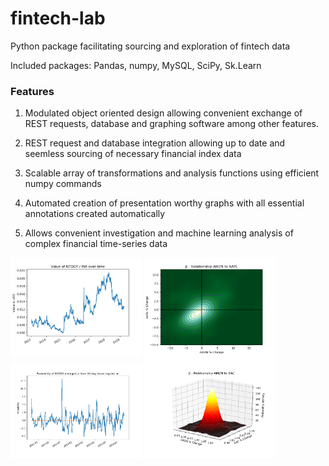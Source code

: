 # fintech-lab
Python package facilitating sourcing and exploration of fintech data

Included packages:
Pandas, numpy, MySQL, SciPy, Sk.Learn

### Features

1. Modulated object oriented design allowing convenient exchange of REST requests, database and graphing software among other features.

2. REST request and database integration allowing up to date and seemless sourcing of necessary financial index data

3. Scalable array of transformations and analysis functions using efficient numpy commands

4. Automated creation of presentation worthy graphs with all essential annotations created automatically 

5. Allows convenient investigation and machine learning analysis of complex financial time-series data 


<img src="https://raw.githubusercontent.com/Thomas-Power/fintech-lab/master/example%20outputs/Figure_1.png" alt="Example" width="210"> <img src="https://raw.githubusercontent.com/Thomas-Power/fintech-lab/master/example%20outputs/Figure_2.png" alt="Example" width="210"> <img src="https://raw.githubusercontent.com/Thomas-Power/fintech-lab/master/example%20outputs/Figure_3.png" alt="Example" width="210"> <img src="https://raw.githubusercontent.com/Thomas-Power/fintech-lab/master/example%20outputs/Figure_4.png" alt="Example" width="210">
